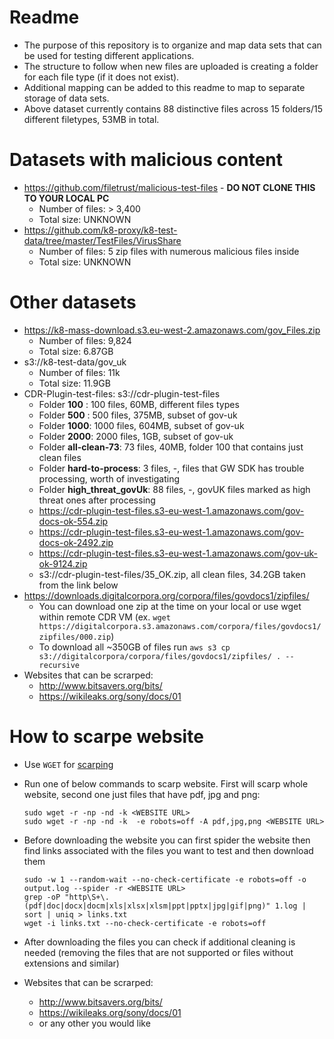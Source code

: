 # Readme

- The purpose of this repository is to organize and map data sets that can be used for testing different applications. 
- The structure to follow when new files are uploaded is creating a folder for each file type (if it does not exist).
- Additional mapping can be added to this readme to map to separate storage of data sets.
- Above dataset currently contains 88 distinctive files across 15 folders/15 different filetypes,  53MB in total.

# Datasets with malicious content
- https://github.com/filetrust/malicious-test-files -  **DO NOT CLONE THIS TO YOUR LOCAL PC**
   - Number of files: > 3,400
   - Total size: UNKNOWN
- https://github.com/k8-proxy/k8-test-data/tree/master/TestFiles/VirusShare
   - Number of files: 5 zip files with numerous malicious files inside
   - Total size: UNKNOWN

# Other datasets
- https://k8-mass-download.s3.eu-west-2.amazonaws.com/gov_Files.zip
   - Number of files: 9,824
   - Total size: 6.87GB
- s3://k8-test-data/gov_uk
   - Number of files: 11k
   - Total size: 11.9GB
- CDR-Plugin-test-files: s3://cdr-plugin-test-files
   - Folder **100** :         100  files, 60MB,  different files types
   - Folder **500** :         500  files, 375MB, subset of gov-uk
   - Folder **1000**:         1000 files, 604MB, subset of gov-uk
   - Folder **2000**:         2000 files, 1GB,   subset of gov-uk
   - Folder **all-clean-73**: 73   files, 40MB,  folder 100 that contains just clean files
   - Folder **hard-to-process**: 3 files, -, files that GW SDK has trouble processing, worth of investigating 
   - Folder **high_threat_govUk**: 88 files, -, govUK files marked as high threat ones after processing
   - https://cdr-plugin-test-files.s3-eu-west-1.amazonaws.com/gov-docs-ok-554.zip
   - https://cdr-plugin-test-files.s3-eu-west-1.amazonaws.com/gov-docs-ok-2492.zip
   - https://cdr-plugin-test-files.s3-eu-west-1.amazonaws.com/gov-uk-ok-9124.zip
   - s3://cdr-plugin-test-files/35_OK.zip, all clean files, 34.2GB taken from the link below
- https://downloads.digitalcorpora.org/corpora/files/govdocs1/zipfiles/
   - You can download one zip at the time on your local or use wget within remote CDR VM (ex. `wget https://digitalcorpora.s3.amazonaws.com/corpora/files/govdocs1/zipfiles/000.zip`)
   - To download all ~350GB of files run `aws s3 cp s3://digitalcorpora/corpora/files/govdocs1/zipfiles/ . --recursive`
- Websites that can be scrarped: 
   - http://www.bitsavers.org/bits/
   - https://wikileaks.org/sony/docs/01


# How to scarpe website
- Use `WGET` for [scarping](https://apple.stackexchange.com/questions/100570/getting-all-files-from-a-web-page-using-curl)
- Run one of below commands to scarp website. First will scarp whole website, second one just files that have pdf, jpg and png:
  ```
  sudo wget -r -np -nd -k <WEBSITE URL>
  sudo wget -r -np -nd -k  -e robots=off -A pdf,jpg,png <WEBSITE URL>
  ```
  
- Before downloading the website you can first spider the website then find links associated with the files you want to test and then download them
  ```
  sudo -w 1 --random-wait --no-check-certificate -e robots=off -o output.log --spider -r <WEBSITE URL>
  grep -oP "http\S+\.(pdf|doc|docx|docm|xls|xlsx|xlsm|ppt|pptx|jpg|gif|png)" 1.log | sort | uniq > links.txt
  wget -i links.txt --no-check-certificate -e robots=off
  ```

- After downloading the files you can check if additional cleaning is needed (removing the files that are not supported or files without extensions and similar)
- Websites that can be scrarped: 
   - http://www.bitsavers.org/bits/
   - https://wikileaks.org/sony/docs/01
   - or any other you would like
